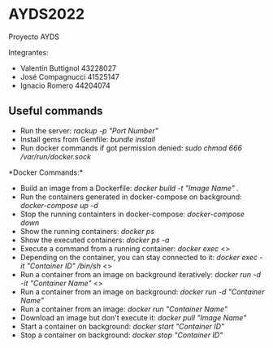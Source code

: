 # AYDS2022
Proyecto AYDS

Integrantes:
* Valentín Buttignol 43228027
* José Compagnucci 41525147
* Ignacio Romero 44204074


## Useful commands
* Run the server: _rackup -p "Port Number"_
* Install gems from Gemfile: _bundle install_
* Run docker commands if got permission denied: _sudo chmod 666 /var/run/docker.sock_


\*Docker Commands:\*
* Build an image from a Dockerfile: _docker build -t "Image Name" ._
* Run the containers generated in docker-compose on background: _docker-compose up -d_
* Stop the running containters in docker-compose: _docker-compose down_
* Show the running containers: _docker ps_
* Show the executed containers: _docker ps -a_
* Execute a command from a running container: _docker exec_
<>
* Depending on the container, you can stay connected to it: _docker exec -it "Container ID" /bin/sh_
<>
* Run a container from an image on background iteratively: _docker run -d -it "Container Name"_
<>
* Run a container from an image on background: _docker run -d "Container Name"_
* Run a container from an image: _docker run "Container Name"_
* Download an image but don't execute it: _docker pull "Image Name"_
* Start a container on background: _docker start "Container ID"_
* Stop a container on background: _docker stop "Container ID"_





